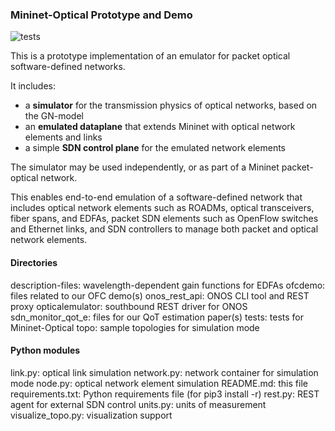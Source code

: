 ### Mininet-Optical Prototype and Demo

![tests](https://github.com/UA-Agile-Cloud/optical-network-emulator/workflows/tests/badge.svg)

This is a prototype implementation of an emulator for packet optical software-defined networks.

It includes:

- a **simulator** for the transmission physics of optical networks,
  based on the GN-model
- an **emulated dataplane** that extends Mininet with optical network elements and links
- a simple **SDN control plane** for the emulated network elements

The simulator may be used independently, or as part of a Mininet packet-optical network.

This enables end-to-end emulation of a software-defined network that includes optical network
elements such as ROADMs, optical transceivers, fiber spans, and EDFAs, packet SDN elements
such as OpenFlow switches and Ethernet links, and SDN controllers to manage both packet
and optical network elements.

#### Directories

description-files: wavelength-dependent gain functions for EDFAs
ofcdemo: files related to our OFC demo(s)
onos_rest_api: ONOS CLI tool and REST proxy
opticalemulator: southbound REST driver for ONOS
sdn_monitor_qot_e: files for our QoT estimation paper(s)
tests: tests for Mininet-Optical
topo: sample topologies for simulation mode

#### Python modules

link.py: optical link simulation
network.py: network container for simulation mode
node.py: optical network element simulation
README.md: this file
requirements.txt: Python requirements file (for pip3 install -r)
rest.py: REST agent for external SDN control
units.py: units of measurement
visualize_topo.py: visualization support

